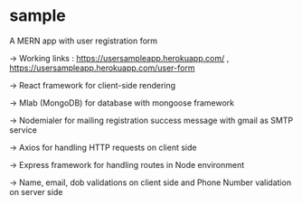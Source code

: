 # sample
A MERN app with user registration form

-> Working links : https://usersampleapp.herokuapp.com/ , https://usersampleapp.herokuapp.com/user-form

-> React framework for client-side rendering

-> Mlab (MongoDB) for database with mongoose framework

-> Nodemialer for mailing registration success message with gmail as SMTP service

-> Axios for handling HTTP requests on client side

-> Express framework for handling routes in Node environment

-> Name, email, dob validations on client side and Phone Number validation on server side
